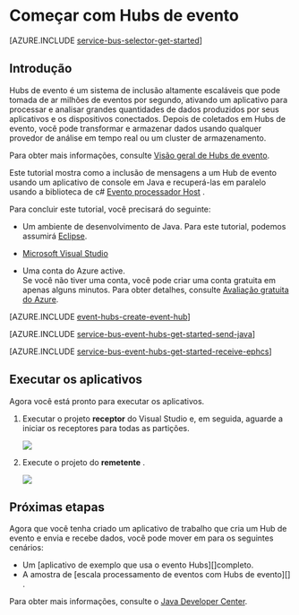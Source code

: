 <properties
    pageTitle="Introdução ao evento Hubs em Java | Microsoft Azure"
    description="Siga este tutorial para começar a usar o Azure evento Hubs; enviando eventos com Java e recebê-los em c# usando o EventProcessorHost."
    services="event-hubs"
    documentationCenter=""
    authors="jtaubensee"
    manager="timlt"
    editor=""/>

<tags
    ms.service="event-hubs"
    ms.workload="core"
    ms.tgt_pltfrm="na"
    ms.devlang="na"
    ms.topic="article"
    ms.date="09/27/2016"
    ms.author="jotaub;sethm"/>

# <a name="get-started-with-event-hubs"></a>Começar com Hubs de evento

[AZURE.INCLUDE [service-bus-selector-get-started](../../includes/service-bus-selector-get-started.md)]

## <a name="introduction"></a>Introdução

Hubs de evento é um sistema de inclusão altamente escaláveis que pode tomada de ar milhões de eventos por segundo, ativando um aplicativo para processar e analisar grandes quantidades de dados produzidos por seus aplicativos e os dispositivos conectados. Depois de coletados em Hubs de evento, você pode transformar e armazenar dados usando qualquer provedor de análise em tempo real ou um cluster de armazenamento.

Para obter mais informações, consulte [Visão geral de Hubs de evento][].

Este tutorial mostra como a inclusão de mensagens a um Hub de evento usando um aplicativo de console em Java e recuperá-las em paralelo usando a biblioteca de c# [Evento processador Host][] .

Para concluir este tutorial, você precisará do seguinte:

+ Um ambiente de desenvolvimento de Java. Para este tutorial, podemos assumirá [Eclipse](https://www.eclipse.org/).

+ [Microsoft Visual Studio](http://visualstudio.com)

+ Uma conta do Azure active. <br/>Se você não tiver uma conta, você pode criar uma conta gratuita em apenas alguns minutos. Para obter detalhes, consulte <a href="http://azure.microsoft.com/pricing/free-trial/?WT.mc_id=A0E0E5C02&amp;returnurl=http%3A%2F%2Fazure.microsoft.com%2Fen-us%2Fdevelop%2Fmobile%2Ftutorials%2Fget-started%2F" target="_blank">Avaliação gratuita do Azure</a>.

[AZURE.INCLUDE [event-hubs-create-event-hub](../../includes/event-hubs-create-event-hub.md)]

[AZURE.INCLUDE [service-bus-event-hubs-get-started-send-java](../../includes/service-bus-event-hubs-get-started-send-java.md)]

[AZURE.INCLUDE [service-bus-event-hubs-get-started-receive-ephcs](../../includes/service-bus-event-hubs-get-started-receive-ephcs.md)]

## <a name="run-the-applications"></a>Executar os aplicativos

Agora você está pronto para executar os aplicativos.

1.  Executar o projeto **receptor** do Visual Studio e, em seguida, aguarde a iniciar os receptores para todas as partições.

    ![][21]

2.  Execute o projeto do **remetente** .

    ![][22]

## <a name="next-steps"></a>Próximas etapas

Agora que você tenha criado um aplicativo de trabalho que cria um Hub de evento e envia e recebe dados, você pode mover em para os seguintes cenários:

- Um [aplicativo de exemplo que usa o evento Hubs][]completo.
- A amostra de [escala processamento de eventos com Hubs de evento][] .

Para obter mais informações, consulte o [Java Developer Center](/develop/java/).

<!-- Images. -->
[21]: ./media/event-hubs-java-ephcs-getstarted/run-csharp-ephcs1.png
[22]: ./media/event-hubs-java-ephcs-getstarted/java-send.png

<!-- Links -->
[Azure classic portal]: https://manage.windowsazure.com/
[Evento processador Host]: https://www.nuget.org/packages/Microsoft.Azure.ServiceBus.EventProcessorHost
[Visão geral de Hubs de evento]: event-hubs-overview.md
[aplicativo de exemplo que usa Hubs de evento]: https://code.msdn.microsoft.com/Service-Bus-Event-Hub-286fd097
[Dimensionar o processamento de eventos com Hubs de evento]: https://code.msdn.microsoft.com/Service-Bus-Event-Hub-45f43fc3
 